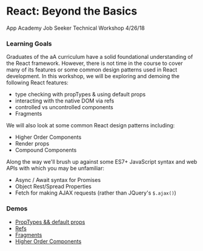# React: Beyond the Basics

App Academy Job Seeker Technical Workshop 4/26/18

### Learning Goals

Graduates of the aA curriculum have a solid foundational understanding of the React framework. However, there is not time in the course to cover many of its features or some common design patterns used in React development. In this workshop, we will be exploring and demoing the following React features:

* type checking with propTypes & using default props
* interacting with the native DOM via refs
* controlled vs uncontrolled components
* Fragments

We will also look at some common React design patterns including:

* Higher Order Components
* Render props
* Compound Components

Along the way we'll brush up against some ES7+ JavaScript syntax and web APIs with which you may be unfamiliar:

* Async / Await syntax for Promises
* Object Rest/Spread Properties
* Fetch for making AJAX requests (rather than JQuery's `$.ajax()`)

### Demos

* [PropTypes && default props](src/components/propTypes)
* [Refs](src/components/refs)
* [Fragments](src/components/fragments)
* [Higher Order Components](src/components/higherOrderComponents)
